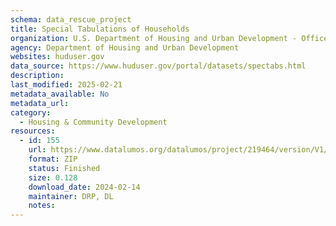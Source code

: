 ```yaml
---
schema: data_rescue_project 
title: Special Tabulations of Households
organization: U.S. Department of Housing and Urban Development - Office of Policy Development and Research
agency: Department of Housing and Urban Development
websites: huduser.gov
data_source: https://www.huduser.gov/portal/datasets/spectabs.html
description: 
last_modified: 2025-02-21
metadata_available: No
metadata_url: 
category:
  - Housing & Community Development 
resources:
  - id: 155
    url: https://www.datalumos.org/datalumos/project/219464/version/V1/view
    format: ZIP
    status: Finished
    size: 0.128
    download_date: 2024-02-14
    maintainer: DRP, DL
    notes: 
---
```

